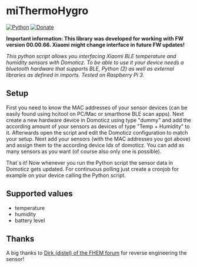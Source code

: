 # miThermoHygro
[![Python](https://img.shields.io/badge/python-2-brightgreen.svg)]() [![Donate](https://img.shields.io/badge/donate-PayPal-brightgreen.svg)](https://www.paypal.com/cgi-bin/webscr?cmd=_s-xclick&hosted_button_id=5654A67GA3GHA)

**Important information: This library was developed for working with FW version 00.00.66. Xiaomi might change interface in future FW updates!**

*This python script allows you interfacing Xiaomi BLE temperature and humidity sensors with Domoticz. To be able to use it your device needs a bluetooth hardware that supports BLE, Python (2) as well as external libraries as defined in imports. Tested on Raspberry Pi 3.*

## Setup
First you need to know the MAC addresses of your sensor devices (can be easily found using hcitool on PC/Mac or smarthone BLE scan apps).
Next create a new hardware device in Domoticz using type "dummy" and add the according amount of your sensors as devices of type "Temp + Humidity" to it. Afterwards open the script and edit the Domoticz configuration to match your setup. Next add your sensors (with the MAC addresses you got above) and assign them to the according device Idx of domoticz. You can add as many sensors as you want (of course also only one is possible).

That´s it! Now whenever you run the Python script the sensor data in Domoticz gets updated. For continuous polling just create a cronjob for example on your device calling the Python script.

## Supported values
* temperature
* humidity
* battery level

## Thanks
A big thanks to [Dirk (distel) of the FHEM forum](https://forum.fhem.de/index.php/topic,82249.0.html) for reverse engineering the sensor!

